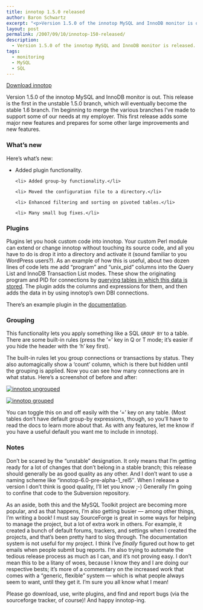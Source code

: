 ```yaml
---
title: innotop 1.5.0 released
author: Baron Schwartz
excerpt: "<p>Version 1.5.0 of the innotop MySQL and InnoDB monitor is out.  This release is the first in the unstable 1.5.0 branch, which will eventually become the stable 1.6 branch.  I'm beginning to merge the various branches I've made to support some of our needs at my employer.  This first release adds some major new features and prepares for some other large improvements and new features.</p>"
layout: post
permalink: /2007/09/10/innotop-150-released/
description:
  - Version 1.5.0 of the innotop MySQL and InnoDB monitor is released.
tags:
  - monitoring
  - MySQL
  - SQL
---
```

<p class="download"><a href="http://code.google.com/p/innotop/">Download innotop</a></p>

<p>Version 1.5.0 of the innotop MySQL and InnoDB monitor is out.  This release is the first in the unstable 1.5.0 branch, which will eventually become the stable 1.6 branch.  I&#8217;m beginning to merge the various branches I&#8217;ve made to support some of our needs at my employer.  This first release adds some major new features and prepares for some other large improvements and new features.</p>

<h3>What&#8217;s new</h3>

<p>Here&#8217;s what&#8217;s new:</p>

<ul>
	<li> Added plugin functionality.</li>

	<li> Added group-by functionality.</li>

	<li> Moved the configuration file to a directory.</li>

	<li> Enhanced filtering and sorting on pivoted tables.</li>

	<li> Many small bug fixes.</li>
</ul>

<h3>Plugins</h3>

<p>Plugins let you hook custom code into innotop.  Your custom Perl module can extend or change innotop without touching its source code, and all you have to do is drop it into a directory and activate it (sound familiar to you WordPress users?).  As an example of how this is useful, about two dozen lines of code lets me add &#8220;program&#8221; and &#8220;unix_pid&#8221; columns into the Query List and InnoDB Transaction List modes.  These show the originating program and PID for connections by <a href="http://www.xaprb.com/blog/2006/07/23/how-to-track-what-owns-a-mysql-connection/">querying tables in which this data is stored</a>.  The plugin adds the columns and expressions for them, and then adds the data in by using innotop&#8217;s own DBI connections.</p>

<p>There&#8217;s an example plugin in the <a href="http://code.google.com/p/innotop/">documentation</a>.</p>

<h3>Grouping</h3>

<p>This functionality lets you apply something like a SQL <code>GROUP BY</code> to a table.  There are some built-in rules (press the &#8216;=&#8217; key in Q or T mode; it&#8217;s easier if you hide the header with the &#8216;h&#8217; key first).</p>

<p>The built-in rules let you group connections or transactions by status.  They also automagically show a &#8216;count&#8217; column, which is there but hidden until the grouping is applied.  Now you can see how many connections are in what status.  Here&#8217;s a screenshot of before and after:</p>

<p><a href='http://www.xaprb.com/blog/wp-content/uploads/2007/09/innotop-q-ungrouped.png' title='innotop ungrouped'><img src='http://www.xaprb.com/blog/wp-content/uploads/2007/09/innotop-q-ungrouped.thumbnail.png' alt='innotop ungrouped' /></a></p>

<p><a href='http://www.xaprb.com/blog/wp-content/uploads/2007/09/innotop-q-grouped.png' title='innotop grouped'><img src='http://www.xaprb.com/blog/wp-content/uploads/2007/09/innotop-q-grouped.thumbnail.png' alt='innotop grouped' /></a></p>

<p>You can toggle this on and off easily with the &#8216;=&#8217; key on any table.   (Most tables don&#8217;t have default group-by expressions, though, so you&#8217;ll have to read the docs to learn more about that.  As with any features, let me know if you have a useful default you want me to include in innotop).</p>

<h3>Notes</h3>

<p>Don&#8217;t be scared by the &#8220;unstable&#8221; designation.  It only means that I&#8217;m getting ready for a lot of changes that don&#8217;t belong in a stable branch; this release should generally be as good quality as any other.  And I don&#8217;t want to use a naming scheme like &#8220;innotop-6.0-pre-alpha-1_rel5&#8243;.  When I release a version I don&#8217;t think is good quality, I&#8217;ll let you know ;-)  Generally I&#8217;m going to confine that code to the Subversion repository.</p>

<p>As an aside, both this and the MySQL Toolkit project are becoming more popular, and as that happens, I&#8217;m also getting busier &#8212; among other things, I&#8217;m writing a book!  I must say SourceForge is great in some ways for helping to manage the project, but a lot of extra work in others.  For example, it created a bunch of default forums, trackers, and settings when I created the projects, and that&#8217;s been pretty hard to slog through.   The documentation system is not useful for my project.   I think I&#8217;ve <em>finally</em> figured out how to get emails when people submit bug reports.  I&#8217;m also trying to automate the tedious release process as much as I can, and it&#8217;s not proving easy.  I don&#8217;t mean this to be a litany of woes, because I know they and I are doing our respective bests; it&#8217;s more of a commentary on the increased work that comes with a &#8220;generic, flexible&#8221; system &#8212; which is what people always seem to want, until they get it.  I&#8217;m sure you all know what I mean!</p>

<p>Please go download, use, write plugins, and find and report bugs (via the sourceforge tracker, of course)!  And happy innotop-ing.</p>
